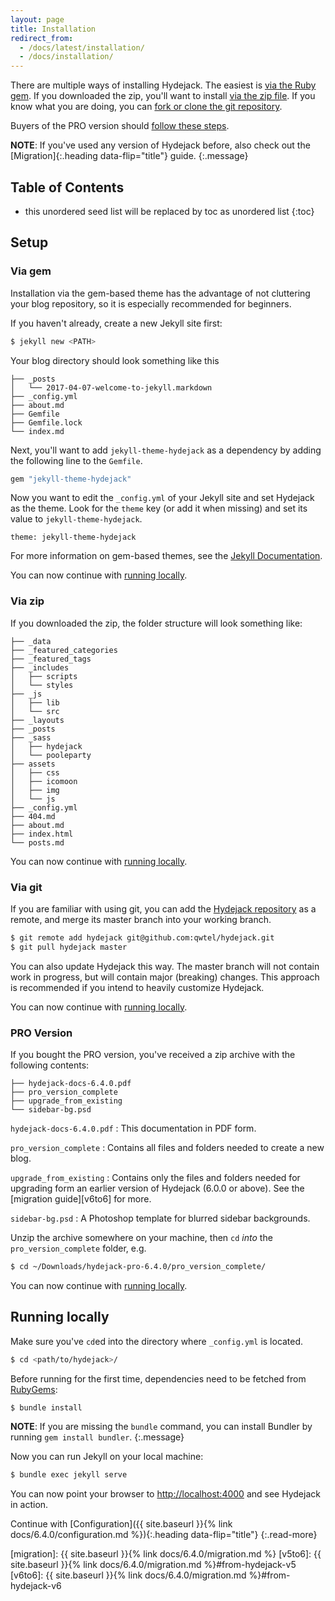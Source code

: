 ```yaml
---
layout: page
title: Installation
redirect_from:
  - /docs/latest/installation/
  - /docs/installation/
---
```


There are multiple ways of installing Hydejack.
The easiest is [via the Ruby gem](#via-gem).
If you downloaded the zip, you'll want to install [via the zip file](#via-zip).
If you know what you are doing, you can [fork or clone the git repository](#via-git).

Buyers of the PRO version should [follow these steps](#pro-buyers).

**NOTE**: If you've used any version of Hydejack before,
also check out the [Migration]{:.heading data-flip="title"} guide.
{:.message}

## Table of Contents
* this unordered seed list will be replaced by toc as unordered list
{:toc}

## Setup
### Via gem
Installation via the gem-based theme has the advantage of not cluttering your blog repository,
so it is especially recommended for beginners.

If you haven't already, create a new Jekyll site first:

~~~bash
$ jekyll new <PATH>
~~~

Your blog directory should look something like this

~~~
├── _posts
│   └── 2017-04-07-welcome-to-jekyll.markdown
├── _config.yml
├── about.md
├── Gemfile
├── Gemfile.lock
└── index.md
~~~

Next, you'll want to add `jekyll-theme-hydejack` as a dependency by adding the following line to the `Gemfile`.

~~~ruby
gem "jekyll-theme-hydejack"
~~~

Now you want to edit the `_config.yml` of your Jekyll site and set Hydejack as the theme.
Look for the `theme` key (or add it when missing) and set its value to `jekyll-theme-hydejack`.

~~~
theme: jekyll-theme-hydejack
~~~

For more information on gem-based themes, see the [Jekyll Documentation](http://jekyllrb.com/docs/themes/).

You can now continue with [running locally](#running-locally).

### Via zip
If you downloaded the zip, the folder structure will look something like:

~~~
├── _data
├── _featured_categories
├── _featured_tags
├── _includes
│   ├── scripts
│   └── styles
├── _js
│   ├── lib
│   └── src
├── _layouts
├── _posts
├── _sass
│   ├── hydejack
│   └── pooleparty
├── assets
│   ├── css
│   ├── icomoon
│   ├── img
│   └── js
├── _config.yml
├── 404.md
├── about.md
├── index.html
└── posts.md
~~~

You can now continue with [running locally](#running-locally).

### Via git
If you are familiar with using git, you can add the [Hydejack repository](https://github.com/qwtel/hydejack)
as a remote, and merge its master branch into your working branch.

~~~bash
$ git remote add hydejack git@github.com:qwtel/hydejack.git
$ git pull hydejack master
~~~

You can also update Hydejack this way. The master branch will not contain work in progress,
but will contain major (breaking) changes. This approach is recommended if you intend to heavily customize Hydejack.

You can now continue with [running locally](#running-locally).

### PRO Version
If you bought the PRO version, you've received a zip archive with the following contents:

~~~
├── hydejack-docs-6.4.0.pdf
├── pro_version_complete
├── upgrade_from_existing
└── sidebar-bg.psd
~~~

`hydejack-docs-6.4.0.pdf`
: This documentation in PDF form.

`pro_version_complete`
: Contains all files and folders needed to create a new blog.

`upgrade_from_existing`
: Contains only the files and folders needed for upgrading form an earlier version of Hydejack (6.0.0 or above).
  See the [migration guide][v6to6] for more.

`sidebar-bg.psd`
: A Photoshop template for blurred sidebar backgrounds.

Unzip the archive somewhere on your machine, then `cd` *into* the `pro_version_complete` folder, e.g.

~~~bash
$ cd ~/Downloads/hydejack-pro-6.4.0/pro_version_complete/
~~~

You can now continue with [running locally](#running-locally).

## Running locally
Make sure you've `cd`ed into the directory where `_config.yml` is located.

~~~bash
$ cd <path/to/hydejack>/
~~~

Before running for the first time, dependencies need to be fetched from [RubyGems](https://rubygems.org/):

~~~bash
$ bundle install
~~~

**NOTE**: If you are missing the `bundle` command, you can install Bundler by running `gem install bundler`.
{:.message}

Now you can run Jekyll on your local machine:

~~~bash
$ bundle exec jekyll serve
~~~

You can now point your browser to [http://localhost:4000](http://localhost:4000) and see Hydejack in action.


Continue with [Configuration]({{ site.baseurl }}{% link docs/6.4.0/configuration.md %}){:.heading data-flip="title"}
{:.read-more}


[migration]: {{ site.baseurl }}{% link docs/6.4.0/migration.md %}
[v5to6]: {{ site.baseurl }}{% link docs/6.4.0/migration.md %}#from-hydejack-v5
[v6to6]: {{ site.baseurl }}{% link docs/6.4.0/migration.md %}#from-hydejack-v6
